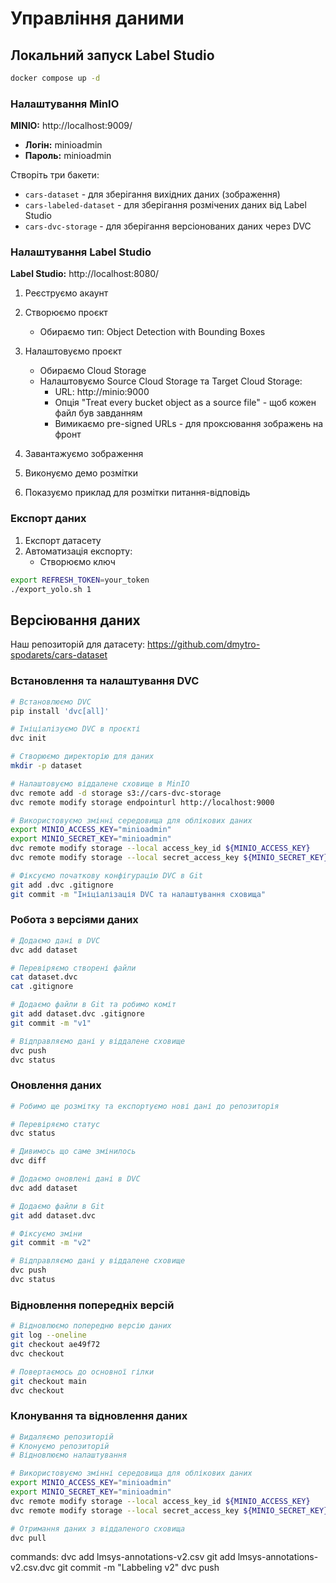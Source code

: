# Управління даними

## Локальний запуск Label Studio

```bash
docker compose up -d
```

### Налаштування MinIO

**MINIO:** http://localhost:9009/
- **Логін:** minioadmin
- **Пароль:** minioadmin

Створіть три бакети:
- `cars-dataset` - для зберігання вихідних даних (зображення)
- `cars-labeled-dataset` - для зберігання розмічених даних від Label Studio
- `cars-dvc-storage` - для зберігання версіонованих даних через DVC

### Налаштування Label Studio

**Label Studio:** http://localhost:8080/

1. Реєструємо акаунт
2. Створюємо проєкт
   - Обираємо тип: Object Detection with Bounding Boxes

3. Налаштовуємо проєкт
   - Обираємо Cloud Storage
   - Налаштовуємо Source Cloud Storage та Target Cloud Storage:
     - URL: http://minio:9000
     - Опція "Treat every bucket object as a source file" - щоб кожен файл був завданням
     - Вимикаємо pre-signed URLs - для проксювання зображень на фронт

4. Завантажуємо зображення
5. Виконуємо демо розмітки
6. Показуємо приклад для розмітки питання-відповідь

### Експорт даних

1. Експорт датасету
2. Автоматизація експорту:
   - Створюємо ключ

```bash
export REFRESH_TOKEN=your_token
./export_yolo.sh 1
```

## Версіювання даних

Наш репозиторій для датасету:
https://github.com/dmytro-spodarets/cars-dataset

### Встановлення та налаштування DVC

```bash
# Встановлюємо DVC
pip install 'dvc[all]'

# Ініціалізуємо DVC в проєкті
dvc init

# Створюємо директорію для даних
mkdir -p dataset

# Налаштовуємо віддалене сховище в MinIO
dvc remote add -d storage s3://cars-dvc-storage
dvc remote modify storage endpointurl http://localhost:9000

# Використовуємо змінні середовища для облікових даних
export MINIO_ACCESS_KEY="minioadmin"
export MINIO_SECRET_KEY="minioadmin"
dvc remote modify storage --local access_key_id ${MINIO_ACCESS_KEY}
dvc remote modify storage --local secret_access_key ${MINIO_SECRET_KEY}

# Фіксуємо початкову конфігурацію DVC в Git
git add .dvc .gitignore
git commit -m "Ініціалізація DVC та налаштування сховища"
```

### Робота з версіями даних

```bash
# Додаємо дані в DVC
dvc add dataset

# Перевіряємо створені файли
cat dataset.dvc
cat .gitignore

# Додаємо файли в Git та робимо коміт
git add dataset.dvc .gitignore
git commit -m "v1"

# Відправляємо дані у віддалене сховище
dvc push
dvc status
```

### Оновлення даних

```bash
# Робимо ще розмітку та експортуємо нові дані до репозиторія

# Перевіряємо статус
dvc status

# Дивимось що саме змінилось
dvc diff

# Додаємо оновлені дані в DVC
dvc add dataset

# Додаємо файли в Git
git add dataset.dvc

# Фіксуємо зміни
git commit -m "v2"

# Відправляємо дані у віддалене сховище
dvc push
dvc status
```

### Відновлення попередніх версій

```bash
# Відновлюємо попередню версію даних
git log --oneline
git checkout ae49f72
dvc checkout

# Повертаємось до основної гілки
git checkout main
dvc checkout
```

### Клонування та відновлення даних

```bash
# Видаляємо репозиторій
# Клонуємо репозиторій
# Відновлюємо налаштування

# Використовуємо змінні середовища для облікових даних
export MINIO_ACCESS_KEY="minioadmin"
export MINIO_SECRET_KEY="minioadmin"
dvc remote modify storage --local access_key_id ${MINIO_ACCESS_KEY}
dvc remote modify storage --local secret_access_key ${MINIO_SECRET_KEY}

# Отримання даних з віддаленого сховища
dvc pull
```


commands:
dvc add lmsys-annotations-v2.csv
git add lmsys-annotations-v2.csv.dvc
git commit -m "Labbeling v2"
dvc push
